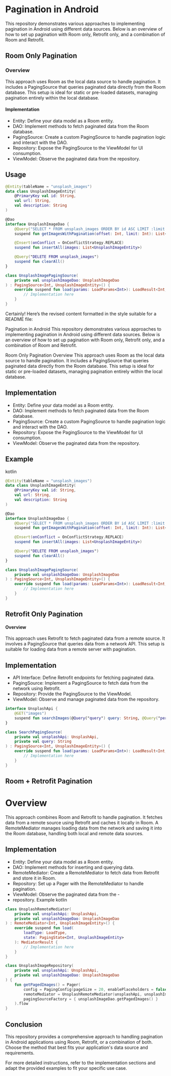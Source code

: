 # Pagination in Android


This repository demonstrates various approaches to implementing pagination in Android using different data sources. Below is an overview of how to set up pagination with Room only, Retrofit only, and a combination of Room and Retrofit.



## Room Only Pagination
### Overview
This approach uses Room as the local data source to handle pagination. It includes a PagingSource that queries paginated data directly from the Room database. This setup is ideal for static or pre-loaded datasets, managing pagination entirely within the local database.

#### Implementation
- Entity: Define your data model as a Room entity.
- DAO: Implement methods to fetch paginated data from the Room database.
- PagingSource: Create a custom PagingSource to handle pagination logic and interact with the DAO.
- Repository: Expose the PagingSource to the ViewModel for UI consumption.
- ViewModel: Observe the paginated data from the repository.

## Usage

```kotlin
@Entity(tableName = "unsplash_images")
data class UnsplashImageEntity(
    @PrimaryKey val id: String,
    val url: String,
    val description: String
)

@Dao
interface UnsplashImageDao {
    @Query("SELECT * FROM unsplash_images ORDER BY id ASC LIMIT :limit OFFSET :offset")
    suspend fun getImagesWithPagination(offset: Int, limit: Int): List<UnsplashImageEntity>

    @Insert(onConflict = OnConflictStrategy.REPLACE)
    suspend fun insertAll(images: List<UnsplashImageEntity>)

    @Query("DELETE FROM unsplash_images")
    suspend fun clearAll()
}

class UnsplashImagePagingSource(
    private val unsplashImageDao: UnsplashImageDao
) : PagingSource<Int, UnsplashImageEntity>() {
    override suspend fun load(params: LoadParams<Int>): LoadResult<Int, UnsplashImageEntity> {
        // Implementation here
    }
}

```


Certainly! Here’s the revised content formatted in the style suitable for a README file:

Pagination in Android
This repository demonstrates various approaches to implementing pagination in Android using different data sources. Below is an overview of how to set up pagination with Room only, Retrofit only, and a combination of Room and Retrofit.

Room Only Pagination
Overview
This approach uses Room as the local data source to handle pagination. It includes a PagingSource that queries paginated data directly from the Room database. This setup is ideal for static or pre-loaded datasets, managing pagination entirely within the local database.

## Implementation
- Entity: Define your data model as a Room entity.
- DAO: Implement methods to fetch paginated data from the Room database.
- PagingSource: Create a custom PagingSource to handle pagination logic and interact with the DAO.
- Repository: Expose the PagingSource to the ViewModel for UI consumption.
- ViewModel: Observe the paginated data from the repository.
## Example
kotlin
```kotlin
@Entity(tableName = "unsplash_images")
data class UnsplashImageEntity(
    @PrimaryKey val id: String,
    val url: String,
    val description: String
)

@Dao
interface UnsplashImageDao {
    @Query("SELECT * FROM unsplash_images ORDER BY id ASC LIMIT :limit OFFSET :offset")
    suspend fun getImagesWithPagination(offset: Int, limit: Int): List<UnsplashImageEntity>

    @Insert(onConflict = OnConflictStrategy.REPLACE)
    suspend fun insertAll(images: List<UnsplashImageEntity>)

    @Query("DELETE FROM unsplash_images")
    suspend fun clearAll()
}

class UnsplashImagePagingSource(
    private val unsplashImageDao: UnsplashImageDao
) : PagingSource<Int, UnsplashImageEntity>() {
    override suspend fun load(params: LoadParams<Int>): LoadResult<Int, UnsplashImageEntity> {
        // Implementation here
    }
}
```
## Retrofit Only Pagination
#### Overview
This approach uses Retrofit to fetch paginated data from a remote source. It involves a PagingSource that queries data from a network API. This setup is suitable for loading data from a remote server with pagination.

## Implementation
- API Interface: Define Retrofit endpoints for fetching paginated data.
- PagingSource: Implement a PagingSource to fetch data from the network using Retrofit.
- Repository: Provide the PagingSource to the ViewModel.
- ViewModel: Observe and manage paginated data from the repository.
```kotlin
interface UnsplashApi {
    @GET("images")
    suspend fun searchImages(@Query("query") query: String, @Query("perPage") perPage: Int): Response<UnsplashImageResponse>
}

class SearchPagingSource(
    private val unsplashApi: UnsplashApi,
    private val query: String
) : PagingSource<Int, UnsplashImageEntity>() {
    override suspend fun load(params: LoadParams<Int>): LoadResult<Int, UnsplashImageEntity> {
        // Implementation here
    }
}
```

## Room + Retrofit Pagination
# Overview
This approach combines Room and Retrofit to handle pagination. It fetches data from a remote source using Retrofit and caches it locally in Room. A RemoteMediator manages loading data from the network and saving it into the Room database, handling both local and remote data sources.

## Implementation
- Entity: Define your data model as a Room entity.
- DAO: Implement methods for inserting and querying data.
- RemoteMediator: Create a RemoteMediator to fetch data from Retrofit and store it in Room.
- Repository: Set up a Pager with the RemoteMediator to handle pagination.
- ViewModel: Observe the paginated data from the - 
- repository.
Example
kotlin
``` kotlin
class UnsplashRemoteMediator(
    private val unsplashApi: UnsplashApi,
    private val unsplashImageDao: UnsplashImageDao
) : RemoteMediator<Int, UnsplashImageEntity>() {
    override suspend fun load(
        loadType: LoadType,
        state: PagingState<Int, UnsplashImageEntity>
    ): MediatorResult {
        // Implementation here
    }
}

class UnsplashImageRepository(
    private val unsplashApi: UnsplashApi,
    private val unsplashImageDao: UnsplashImageDao
) {
    fun getPagedImages() = Pager(
        config = PagingConfig(pageSize = 20, enablePlaceholders = false),
        remoteMediator = UnsplashRemoteMediator(unsplashApi, unsplashImageDao),
        pagingSourceFactory = { unsplashImageDao.getPagedImages() }
    ).flow
}
```
## Conclusion
 This repository provides a comprehensive approach to handling pagination in Android applications using Room, Retrofit, or a combination of both. Choose the method that best fits your application's data source and requirements.

For more detailed instructions, refer to the implementation sections and adapt the provided examples to fit your specific use case.
